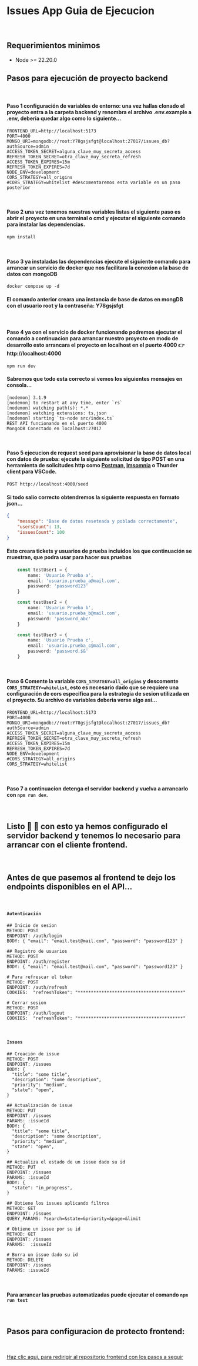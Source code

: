 # Issues App Guia de Ejecucion

<br />

## Requerimientos minimos
- Node >= 22.20.0

## Pasos para ejecución de proyecto backend 

<br />

#### Paso 1 configuración de variables de entorno: una vez hallas clonado el proyecto entra a la carpeta backend y renombra el archivo .env.example a .env, deberia quedar algo como lo siguiente...

```shell
FRONTEND_URL=http://localhost:5173
PORT=4000
MONGO_URI=mongodb://root:Y78gsjsfgt@localhost:27017/issues_db?authSource=admin
ACCESS_TOKEN_SECRET=alguna_clave_muy_secreta_access
REFRESH_TOKEN_SECRET=otra_clave_muy_secreta_refresh
ACCESS_TOKEN_EXPIRES=15m
REFRESH_TOKEN_EXPIRES=7d
NODE_ENV=development
CORS_STRATEGY=all_origins
#CORS_STRATEGY=whitelist #descomentaremos esta variable en un paso posterior
```

<br />

#### Paso 2 una vez tenemos nuestras variables listas el siguiente paso es abrir el proyecto en una terminal o cmd y ejecutar el siguiente comando para instalar las dependencias.

```shell
npm install
```

<br />

#### Paso 3 ya instaladas las dependencias ejecute el siguiente comando para arrancar un servicio de docker que nos facilitara la conexion a la base de datos con mongoDB 

```shell
docker compose up -d
```

#### El comando anterior creara una instancia de base de datos en mongDB con el usuario root y la contraseña: Y78gsjsfgt

<br />

#### Paso 4 ya con el servicio de docker funcionando podremos ejecutar el comando a continuacion para arrancar nuestro proyecto en modo de desarrollo esto arrancara el proyecto en localhost en el puerto 4000 👉 http://localhost:4000

```shell
npm run dev
```

#### Sabremos que todo esta correcto si vemos los siguientes mensajes en consola...
```shell
[nodemon] 3.1.9
[nodemon] to restart at any time, enter `rs`
[nodemon] watching path(s): *.*
[nodemon] watching extensions: ts,json
[nodemon] starting `ts-node src/index.ts`
REST API funcionando en el puerto 4000
MongoDB Conectado en localhost:27017

```

<br />

#### Paso 5 ejecucion de request seed para aprovisionar la base de datos local con datos de prueba: ejecute la siguiente solicitud de tipo POST en una herramienta de solicitudes http como [Postman](https://www.postman.com/), [Imsomnia](https://insomnia.rest/download) o Thunder client para VSCode.

```http
POST http://localhost:4000/seed
```

#### Si todo salio correcto obtendremos la siguiente respuesta en formato json...

```json
{
    "message": "Base de datos reseteada y poblada correctamente",
    "usersCount": 13,
    "issuesCount": 100
}
```

#### Esto creara tickets y usuarios de prueba incluidos los que continuación se muestran, que podra usar para hacer sus pruebas

```ts
    const testUser1 = {
        name: 'Usuario Prueba a',
        email: 'usuario.prueba_a@mail.com',
        password: 'password123'
    }

    const testUser2 = {
        name: 'Usuario Prueba b',
        email: 'usuario.prueba_b@mail.com',
        password: 'password_abc'
    }

    const testUser3 = {
        name: 'Usuario Prueba c',
        email: 'usuario.prueba_c@mail.com',
        password: 'password.$&'
    }
```

<br />

#### Paso 6 Comente la variable `CORS_STRATEGY=all_origins` y descomente `CORS_STRATEGY=whitelist`, esto es necesario dado que se requiere una configuración de cors especifica para la estrategia de sesion utilizada en el proyecto. Su archivo de variables deberia verse algo asi...

```shell
FRONTEND_URL=http://localhost:5173
PORT=4000
MONGO_URI=mongodb://root:Y78gsjsfgt@localhost:27017/issues_db?authSource=admin
ACCESS_TOKEN_SECRET=alguna_clave_muy_secreta_access
REFRESH_TOKEN_SECRET=otra_clave_muy_secreta_refresh
ACCESS_TOKEN_EXPIRES=15m
REFRESH_TOKEN_EXPIRES=7d
NODE_ENV=development
#CORS_STRATEGY=all_origins
CORS_STRATEGY=whitelist
```

<br />

#### Paso 7 a continuacion detenga el servidor backend y vuelva a arrancarlo con `npm run dev`.

<br />

## Listo 🎉 🎊 con esto ya hemos configurado el servidor backend y tenemos lo necesario para arrancar con el cliente frontend.

<br />

## Antes de que pasemos al frontend te dejo los endpoints disponibles en el API...

<br />


#### `Autenticación`
```shell
## Inicio de sesion
METHOD: POST 
ENDPOINT: /auth/login
BODY: { "email": "email.test@mail.com", "password": "password123" }

## Registro de usuarios
METHOD: POST 
ENDPOINT: /auth/register
BODY: { "email": "email.test@mail.com", "password": "password123" }

# Para refrescar el token
METHOD: POST 
ENDPOINT: /auth/refresh
COOKIES:  "refreshToken": "****************************************" 

# Cerrar sesion
METHOD: POST 
ENDPOINT: /auth/logout
COOKIES:  "refreshToken": "****************************************" 
```

<br />

#### `Issues`
```shell
## Creación de issue
METHOD: POST 
ENDPOINT: /issues
BODY: { 
  "title": "some title", 
  "description": "some description",
  "priority": "medium", 
  "state": "open",
}

## Actualización de issue
METHOD: PUT
ENDPOINT: /issues
PARAMS: :issueId
BODY: { 
  "title": "some title", 
  "description": "some description",
  "priority": "medium", 
  "state": "open",
}

## Actualiza el estado de un issue dado su id
METHOD: PUT
ENDPOINT: /issues
PARAMS: :issueId
BODY: { 
  "state": "in_progress", 
}

## Obtiene los issues aplicando filtros
METHOD: GET
ENDPOINT: /issues
QUERY_PARAMS: ?search=&state=&priority=&page=&limit

# Obtiene un issue por su id
METHOD: GET
ENDPOINT: /issues
PARAMS:  :issueId

# Borra un issue dado su id
METHOD: DELETE
ENDPOINT: /issues
PARAMS: :issueId
```

<br />

#### Para arrancar las pruebas automatizadas puede ejecutar el comando `npm run test`

<br />

## Pasos para configuracion de protecto frontend: 

<br />

[Haz clic aqui, para redirigir al repositorio frontend con los pasos a seguir](https://github.com/eduardo-talavera/issues-app-frontend)

